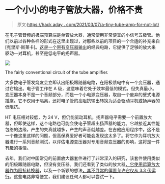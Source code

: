 # 一个小小的电子管放大器，价格不贵

> 原文:[https://hack aday . com/2021/03/07/a-tiny-tube-amp-for-not-lot/](https://hackaday.com/2021/03/07/a-tiny-tube-amp-for-not-a-lot/)

在电子管音频的极端预算端是单管放大器，通常使用非常便宜的小信号五极管。他们以前以各种各样的形式在这里出现过，对那些以前的项目的一个合适的补充来自[克里斯·斯莱卡]。[这是一个带有变压器输出](https://hackaday.io/project/177987-the-milli-amp)的经典电路，它提供了足够的放大来驱动一对耳机，甚至是低电平的扬声器。

[![](../Images/9641466562f10957c7efaeafb1fecb46.png)](https://hackaday.com/wp-content/uploads/2021/03/tiny-tube-amp-circuit.jpg)

The fairly conventional circuit of the tube amplifier.

大多数电子管发烧友会立即认出阳极跟随器电路，在阳极馈电中有一个变压器，通过它输出。电子管工作在 A 级，这意味着它处于效率最低的模式，但失真最小。变压器本身不是一个音频部分，而是一个小电源变压器，取自一个废弃的壁式电源插座。它不仅用于隔离，还将电子管的高阻抗输出转换为适合驱动耳机或扬声器的低阻抗。

HT 电压相对较低，为 24 V，但仍能驱动耳机。扬声器电平需要一个前置放大器，但即使这样，这个电路也可能会使电子管超出扬声器的能力。它越接近其性能包络的边缘，产生的失真就越多，产生的声音就越差。在吉他应用程序中，这不是一个像这里这样的问题，但高保真爱好者可能会发现这太多了。将它作为耳机放大器进行一系列音频测试，以评估电源变压器对专用音频变压器的影响，这将是一件有趣的事情。

去年，我们对中国常见的前置放大器套件进行了非常深入的研究，该套件使用类似的阳极跟随器电路，但没有变压器。我们还看到了类似的放大器[，它使用运算放大器作为阻抗转换器](https://hackaday.com/2021/02/27/a-very-modern-tube-headphone-amplifier/)，以及一个新颖的想法[，其不寻常的偏置允许它仅从 3.3 伏运行](https://hackaday.com/2020/02/08/a-3-3-v-tube-preamp-without-an-inverter/)。这些电路非常便宜，我们建议任何人都可以尝试一下。